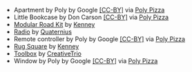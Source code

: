 - Apartment by Poly by Google [[CC-BY]](https://creativecommons.org/licenses/by/3.0/) via [Poly Pizza](https://poly.pizza/m/6mCTiUUOWQW)
- Little Bookcase by Don Carson [[CC-BY]](https://creativecommons.org/licenses/by/3.0/) via [Poly Pizza](https://poly.pizza/m/74tXfxoDB9b)
- [Modular Road Kit](https://poly.pizza/m/YClppstaHV) by [Kenney](https://poly.pizza/u/Kenney)
- [Radio](https://poly.pizza/m/TPqvwkyWdV) by [Quaternius](https://poly.pizza/u/Quaternius)
- Remote controller by Poly by Google [[CC-BY]](https://creativecommons.org/licenses/by/3.0/) via [Poly Pizza](https://poly.pizza/m/aZ_jCqwgA18)
- [Rug Square](https://poly.pizza/m/FiyXx0J6VB) by [Kenney](https://poly.pizza/u/Kenney)
- [Toolbox](https://poly.pizza/m/3ImQcIK0Gp) by [CreativeTrio](https://poly.pizza/u/CreativeTrio)
- Window by Poly by Google [[CC-BY]](https://creativecommons.org/licenses/by/3.0/) via [Poly Pizza](https://poly.pizza/m/98ZJrd80Q1V)